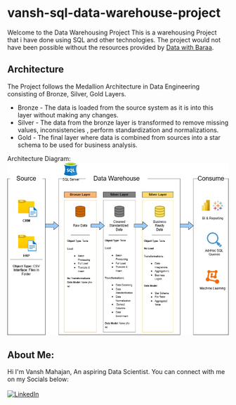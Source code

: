 # vansh-sql-data-warehouse-project

Welcome to the Data Warehousing Project
This is a warehousing Project that i have done using SQL and other technologies.
The project would not have been possible without the resources provided by [Data with Baraa](https://www.youtube.com/@DataWithBaraa). 

## Architecture 
The Project follows the Medallion Architecture in Data Engineering consisting of Bronze, Silver, Gold Layers.
- Bronze - The data is loaded from the source system as it is into this layer without making any changes.
- Silver - The data from the bronze layer is transformed to remove missing values, inconsistencies , perform standardization and normalizations.
- Gold - The final layer where data is combined from sources into a star schema to be used for business analysis.

Architecture Diagram:<br>
![Architecture](/docs/Architecture.jpg 'Architecture')

## About Me:
Hi I'm Vansh Mahajan, An aspiring Data Scientist. You can connect with me on my Socials below:
<br><br>
[![LinkedIn](https://img.shields.io/badge/LinkedIn-0077B5?style=for-the-badge&logo=linkedin&logoColor=white)](https://linkedin.com/in/vanshmahajan55/)

